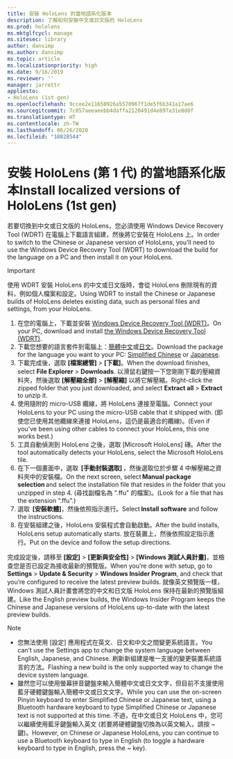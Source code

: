 ```yaml
---
title: 安裝 HoloLens 的當地語系化版本
description: 了解如何安裝中文或日文版的 HoloLens
ms.prod: hololens
ms.mktglfcycl: manage
ms.sitesec: library
author: dansimp
ms.author: dansimp
ms.topic: article
ms.localizationpriority: high
ms.date: 9/16/2019
ms.reviewer: ''
manager: jarrettr
appliesto:
- HoloLens (1st gen)
ms.openlocfilehash: 9ccee2e11650926a5570967f1de5f6b341a17ae6
ms.sourcegitcommit: 7c057aeeaeebb4daffa2120491d4e897a31e8d0f
ms.translationtype: HT
ms.contentlocale: zh-TW
ms.lasthandoff: 06/26/2020
ms.locfileid: "10828544"
---
```

# <span data-ttu-id="6093d-103">安裝 HoloLens (第 1 代) 的當地語系化版本</span><span class="sxs-lookup"><span data-stu-id="6093d-103">Install localized versions of HoloLens (1st gen)</span></span>

<span data-ttu-id="6093d-104">若要切換到中文或日文版的 HoloLens，您必須使用 Windows Device Recovery Tool (WDRT) 在電腦上下載語言組建，然後將它安裝在 HoloLens 上。</span><span class="sxs-lookup"><span data-stu-id="6093d-104">In order to switch to the Chinese or Japanese version of HoloLens, you’ll need to use the Windows Device Recovery Tool (WDRT) to download the build for the language on a PC and then install it on your HoloLens.</span></span>

> [!IMPORTANT]
> <span data-ttu-id="6093d-105">使用 WDRT 安裝 HoloLens 的中文或日文版時，會從 HoloLens 刪除現有的資料，例如個人檔案和設定。</span><span class="sxs-lookup"><span data-stu-id="6093d-105">Using WDRT to install the Chinese or Japanese builds of HoloLens deletes existing data, such as personal files and settings, from your HoloLens.</span></span> 

1. <span data-ttu-id="6093d-106">在您的電腦上，下載並安裝 [Windows Device Recovery Tool (WDRT)](https://support.microsoft.com/help/12379)。</span><span class="sxs-lookup"><span data-stu-id="6093d-106">On your PC, download and install [the Windows Device Recovery Tool (WDRT)](https://support.microsoft.com/help/12379).</span></span>
1. <span data-ttu-id="6093d-107">下載您想要的語言套件到電腦上：[簡體中文](https://aka.ms/hololensdownload-ch)或[日文](https://aka.ms/hololensdownload-jp)。</span><span class="sxs-lookup"><span data-stu-id="6093d-107">Download the package for the language you want to your PC:  [Simplified Chinese](https://aka.ms/hololensdownload-ch) or [Japanese](https://aka.ms/hololensdownload-jp).</span></span>
1. <span data-ttu-id="6093d-108">下載完成後，選取 **[檔案總管]** > **[下載]**。</span><span class="sxs-lookup"><span data-stu-id="6093d-108">When the download finishes, select **File Explorer** > **Downloads**.</span></span> <span data-ttu-id="6093d-109">以滑鼠右鍵按一下您剛剛下載的壓縮資料夾，然後選取 **[解壓縮全部]** > **[解壓縮]** 以將它解壓縮。</span><span class="sxs-lookup"><span data-stu-id="6093d-109">Right-click the zipped folder that you just downloaded, and select **Extract all** > **Extract** to unzip it.</span></span>
1. <span data-ttu-id="6093d-110">使用隨附的 micro-USB 纜線，將 HoloLens 連接至電腦。</span><span class="sxs-lookup"><span data-stu-id="6093d-110">Connect your HoloLens to your PC using the micro-USB cable that it shipped with.</span></span> <span data-ttu-id="6093d-111">(即使您已使用其他纜線來連接 HoloLens，這仍是最適合的纜線)。</span><span class="sxs-lookup"><span data-stu-id="6093d-111">(Even if you've been using other cables to connect your HoloLens, this one works best.)</span></span>
1. <span data-ttu-id="6093d-112">工具自動偵測到 HoloLens 之後，選取 [Microsoft HoloLens] 磚。</span><span class="sxs-lookup"><span data-stu-id="6093d-112">After the tool automatically detects your HoloLens, select the Microsoft HoloLens tile.</span></span>
1. <span data-ttu-id="6093d-113">在下一個畫面中，選取  **[手動封裝選取]** ，然後選取位於步驟 4 中解壓縮之資料夾中的安裝檔。</span><span class="sxs-lookup"><span data-stu-id="6093d-113">On the next screen, select **Manual package selection** and select the installation file that resides in the folder that you unzipped in step 4.</span></span> <span data-ttu-id="6093d-114">(尋找副檔名為 ".ffu" 的檔案)。</span><span class="sxs-lookup"><span data-stu-id="6093d-114">(Look for a file that has the extension “.ffu”.)</span></span> 
1. <span data-ttu-id="6093d-115">選取  **[安裝軟體]**，然後依照指示進行。</span><span class="sxs-lookup"><span data-stu-id="6093d-115">Select **Install software** and follow the instructions.</span></span> 
1. <span data-ttu-id="6093d-116">在安裝組建之後，HoloLens 安裝程式會自動啟動。</span><span class="sxs-lookup"><span data-stu-id="6093d-116">After the build installs, HoloLens setup automatically starts.</span></span> <span data-ttu-id="6093d-117">放在裝置上，然後依照設定指示進行。</span><span class="sxs-lookup"><span data-stu-id="6093d-117">Put on the device and follow the setup directions.</span></span> 

<span data-ttu-id="6093d-118">完成設定後，請移至 **[設定]** > **[更新與安全性]** > **[Windows 測試人員計畫]**，並檢查您是否已設定為接收最新的預覽版。</span><span class="sxs-lookup"><span data-stu-id="6093d-118">When you’re done with setup, go to **Settings** > **Update & Security** > **Windows Insider Program**, and check that you’re configured to receive the latest preview builds.</span></span> <span data-ttu-id="6093d-119">就像英文預覽版一樣，Windows 測試人員計畫會將您的中文和日文版 HoloLens 保持在最新的預覽版組建。</span><span class="sxs-lookup"><span data-stu-id="6093d-119">Like the English preview builds, the Windows Insider Program keeps the Chinese and Japanese versions of HoloLens up-to-date with the latest preview builds.</span></span>

> [!NOTE]
>  
> - <span data-ttu-id="6093d-120">您無法使用 [設定] 應用程式在英文、日文和中文之間變更系統語言。</span><span class="sxs-lookup"><span data-stu-id="6093d-120">You can’t use the Settings app to change the system language between English, Japanese, and Chinese.</span></span> <span data-ttu-id="6093d-121">刷新新組建是唯一支援的變更裝置系統語言的方法。</span><span class="sxs-lookup"><span data-stu-id="6093d-121">Flashing a new build is the only supported way to change the device system language.</span></span>
> - <span data-ttu-id="6093d-122">雖然您可以使用螢幕拼音鍵盤來輸入簡體中文或日文文字，但目前不支援使用藍牙硬體鍵盤輸入簡體中文或日文文字。</span><span class="sxs-lookup"><span data-stu-id="6093d-122">While you can use the on-screen Pinyin keyboard to enter Simplified Chinese or Japanese text, using a Bluetooth hardware keyboard to type Simplified Chinese or Japanese text is not supported at this time.</span></span>  <span data-ttu-id="6093d-123">不過，在中文或日文 HoloLens 中，您可以繼續使用藍牙鍵盤輸入英文 (若要將硬體鍵盤切換為以英文輸入，請按 ~ 鍵)。</span><span class="sxs-lookup"><span data-stu-id="6093d-123">However, on Chinese or Japanese HoloLens, you can continue to use a Bluetooth keyboard to type in English (to toggle a hardware keyboard to type in English, press the ~ key).</span></span>
